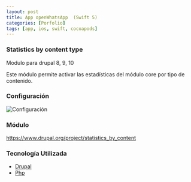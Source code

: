 ```yaml
---
layout: post
title: App openWhatsApp  (Swift 5)
categories: [Porfolio]
tags: [app, ios, swift, cocoapods]
---
```


### Statistics by content type


Modulo para drupal 8, 9, 10

Este módulo permite activar las estadísticas del módulo core por tipo de contenido.



### Configuración
![Configuración](https://www.drupal.org/files/project-images/Screenshot%202023-10-10%20at%2010.04.26.png)


### Módulo

https://www.drupal.org/project/statistics_by_content


### Tecnolog&iacute;a Utilizada
 - [Drupal](https://www.drupal.org/)
 - [Php](https://www.php.net)
